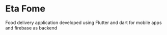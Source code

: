# Eta Fome

Food delivery application developed using Flutter and dart for mobile apps and firebase as backend
